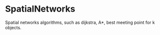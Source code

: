 # SpatialNetworks
Spatial networks algorithms, such as dijkstra, A*, best meeting point for k objects.
